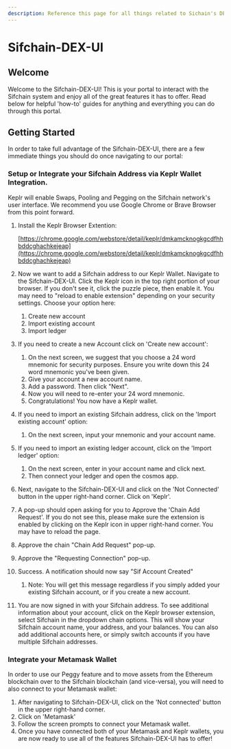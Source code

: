 ```yaml
---
description: Reference this page for all things related to Sichain's DEX UI.
---
```


# Sifchain-DEX-UI

## Welcome

Welcome to the Sifchain-DEX-UI! This is your portal to interact with the Sifchain system and enjoy all of the great features it has to offer. Read below for helpful 'how-to' guides for anything and everything you can do through this portal. 

## Getting Started

In order to take full advantage of the Sifchain-DEX-UI, there are a few immediate things you should do once navigating to our portal:

### Setup or Integrate your Sifchain Address via Keplr Wallet Integration. 

Keplr will enable Swaps, Pooling and Pegging on the Sifchain network's user interface. We recommend you use Google Chrome or Brave Browser from this point forward. 

1. Install the Keplr Browser Extention: 

   [https://chrome.google.com/webstore/detail/keplr/dmkamcknogkgcdfhhbddcghachkejeap](https://chrome.google.com/webstore/detail/keplr/dmkamcknogkgcdfhhbddcghachkejeap)

2. Now we want to add a Sifchain address to our Keplr Wallet.  Navigate to the Sifchain-DEX-UI. Click the Keplr icon in the top right portion of your browser. If you don't see it, click the puzzle piece, then enable it. You may need to "reload to enable extension" depending on your security settings. Choose your option here:
   1. Create new account
   2. Import existing account
   3. Import ledger
3. If you need to create a new Account click on 'Create new account':
   1. On the next screen, we suggest that you choose a 24 word mnemonic for security purposes. Ensure you write down this 24 word mnemonic you've been given. 
   2. Give your account a new account name. 
   3. Add a password. Then click "Next".
   4. Now you will need to re-enter your 24 word mnemonic. 
   5. Congratulations! You now have a Keplr wallet.
4. If you need to import an existing Sifchain address, click on the 'Import existing account' option:
   1. On the next screen, input your mnemonic and your account name.
5. If you need to import an existing ledger account, click on the 'Import ledger' option:
   1. On the next screen, enter in your account name and click next. 
   2. Then connect your ledger and open the cosmos app.
6. Next, navigate to the Sifchain-DEX-UI and click on the 'Not Connected' button in the upper right-hand corner. Click on 'Keplr'. 
7. A pop-up should open asking for you to Approve the 'Chain Add Request'. If you do not see this, please make sure the extension is enabled by clicking on the Keplr icon in upper right-hand corner. You may have to reload the page.
8. Approve the chain "Chain Add Request" pop-up.
9. Approve the "Requesting Connection" pop-up.
10. Success. A notification should now say "Sif Account Created"
    1. Note: You will get this message regardless if you simply added your existing Sifchain account, or if you create a new account. 
11. You are now signed in with your Sifchain address. To see additional information about your account, click on the Keplr browser extension, select Sifchain in the dropdown chain options. This will show your Sifchain account name, your address, and your balances. You can also add additional accounts here, or simply switch accounts if you have multiple Sifchain addresses.

### Integrate your Metamask Wallet

In order to use our Peggy feature and to move assets from the Ethereum blockchain over to the Sifchain blockchain \(and vice-versa\), you will need to also connect to your Metamask wallet:

1. After navigating to Sifchain-DEX-UI, click on the 'Not connected' button in the upper right-hand corner.
2. Click on 'Metamask'
3. Follow the screen prompts to connect your Metamask wallet. 
4. Once you have connected both of your Metamask and Keplr wallets, you are now ready to use all of the features Sifchain-DEX-UI has to offer!

